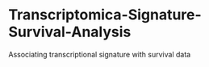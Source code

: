 # Transcriptomica-Signature-Survival-Analysis
Associating transcriptional signature with survival data
